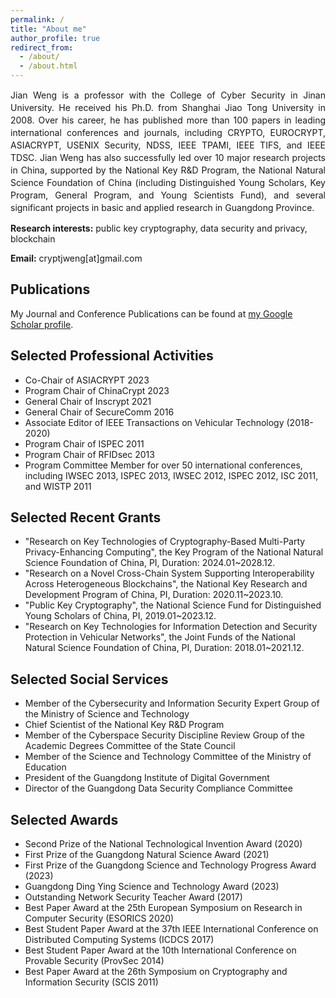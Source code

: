 ```yaml
---
permalink: /
title: "About me"
author_profile: true
redirect_from: 
  - /about/
  - /about.html
---
```


<p style="line-height:20px; text-align:justify;">Jian Weng is a professor with the College of Cyber Security in Jinan University. He received his Ph.D. from Shanghai Jiao Tong University in 2008. Over his career, he has published more than 100 papers in leading international conferences and journals, including CRYPTO, EUROCRYPT, ASIACRYPT, USENIX Security, NDSS, IEEE TPAMI, IEEE TIFS, and IEEE TDSC. Jian Weng has also successfully led over 10 major research projects in China, supported by the National Key R&D Program, the National Natural Science Foundation of China (including Distinguished Young Scholars, Key Program, General Program, and Young Scientists Fund), and several significant projects in basic and applied research in Guangdong Province.</p>

**Research interests:** public key cryptography, data security and privacy, blockchain  

**Email:** cryptjweng[at]gmail.com


## Publications

My Journal and Conference Publications can be found at [my Google Scholar profile](https://scholar.google.com/citations?user=7xRkSZAAAAAJ&hl=en).


## Selected Professional Activities

+ Co-Chair of ASIACRYPT 2023
+ Program Chair of ChinaCrypt 2023
+ General Chair of Inscrypt 2021
+ General Chair of SecureComm 2016
+ Associate Editor of IEEE Transactions on Vehicular Technology (2018-2020)
+ Program Chair of ISPEC 2011
+ Program Chair of RFIDsec 2013
+ Program Committee Member for over 50 international conferences, including IWSEC 2013, ISPEC 2013, IWSEC 2012, ISPEC 2012, ISC 2011, and WISTP 2011


## Selected Recent Grants

+ "Research on Key Technologies of Cryptography-Based Multi-Party Privacy-Enhancing Computing", the Key Program of the National Natural Science Foundation of China, PI, Duration: 2024.01~2028.12.
+ "Research on a Novel Cross-Chain System Supporting Interoperability Across Heterogeneous Blockchains", the National Key Research and Development Program of China, PI, Duration: 2020.11~2023.10.
+ "Public Key Cryptography", the National Science Fund for Distinguished Young Scholars of China, PI, 2019.01~2023.12.
+ "Research on Key Technologies for Information Detection and Security Protection in Vehicular Networks", the Joint Funds of the National Natural Science Foundation of China, PI, Duration: 2018.01~2021.12.


## Selected Social Services

+ Member of the Cybersecurity and Information Security Expert Group of the Ministry of Science and Technology
+ Chief Scientist of the National Key R&D Program
+ Member of the Cyberspace Security Discipline Review Group of the Academic Degrees Committee of the State Council
+ Member of the Science and Technology Committee of the Ministry of Education
+ President of the Guangdong Institute of Digital Government
+ Director of the Guangdong Data Security Compliance Committee


## Selected Awards

+ Second Prize of the National Technological Invention Award (2020)
+ First Prize of the Guangdong Natural Science Award (2021)
+ First Prize of the Guangdong Science and Technology Progress Award (2023)
+ Guangdong Ding Ying Science and Technology Award (2023)
+ Outstanding Network Security Teacher Award (2017)
+ Best Paper Award at the 25th European Symposium on Research in Computer Security (ESORICS 2020)
+ Best Student Paper Award at the 37th IEEE International Conference on Distributed Computing Systems (ICDCS 2017)
+ Best Student Paper Award at the 10th International Conference on Provable Security (ProvSec 2014)
+ Best Paper Award at the 26th Symposium on Cryptography and Information Security (SCIS 2011)
